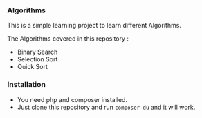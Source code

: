 ### Algorithms

This is a simple learning project to learn different Algorithms.

The Algorithms covered in this repository : 
- Binary Search
- Selection Sort
- Quick Sort

### Installation

- You need php and composer installed.
- Just clone this repository and run `composer du` and it will work. 